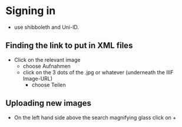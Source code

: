 # Signing in
  - use shibboleth and Uni-ID.

## Finding the link to put in XML files
  - Click on the relevant image
    - choose Aufnahmen
    - click on the 3 dots of the .jpg or whatever (underneath the IIIF Image-URL)
      - choose Teilen

## Uploading new images
  - On the left hand side above the search magnifying glass click on +
